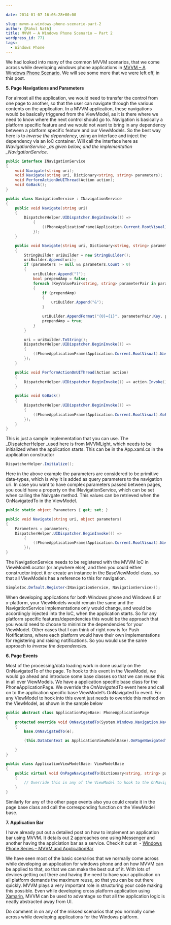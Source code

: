 ```yaml
---
  
date: 2014-01-07 16:05:28+00:00

slug: mvvm-a-windows-phone-scenario-part-2
author: [Rahul Nath]
title: MVVM – A Windows Phone Scenario – Part 2
wordpress_id: 771
tags:
  - Windows Phone
---
```


We had looked into many of the common MVVM scenarios, that we come across while developing windows phone applications in [MVVM – A Windows Phone Scenario.](http://rahulpnath.com/blog/mvvm-a-windows-phone-scenario/) We will see some more that we were left off, in this post.

**5. Page Navigations and Parameters**

For almost all the application, we would need to transfer the control from one page to another, so that the user can navigate through the various contents on the application. In a MVVM application, these navigations would be basically triggered from the ViewModel, as it is there where we need to know where the next control should go to.
Navigation is basically a platform specific feature and we would not want to bring in any dependency between a platform specific feature and our ViewModels. So the best way here is to _inverse the dependency_, using an interface and inject the dependency via an IoC container. Will call the interface here as _INavigationService \_as given below, and the implementation \_NavigationService_.

```csharp
public interface INavigationService
{
	void Navigate(string uri);
	void Navigate(string uri, Dictionary<string, string> parameters);
	void PerformActionOnUIThread(Action action);
	void GoBack();
}

public class NavigationService : INavigationService
{
	public void Navigate(string uri)
	{
		DispatcherHelper.UIDispatcher.BeginInvoke(() =>
			{
				((PhoneApplicationFrame)Application.Current.RootVisual).Navigate(new Uri(uri, UriKind.Relative));
			});
	}

	public void Navigate(string uri, Dictionary<string, string> parameters)
	{
		StringBuilder uriBuilder = new StringBuilder();
		uriBuilder.Append(uri);
		if (parameters != null && parameters.Count > 0)
		{
			uriBuilder.Append("?");
			bool prependAmp = false;
			foreach (KeyValuePair<string, string> parameterPair in parameters)
			{
				if (prependAmp)
				{
					uriBuilder.Append("&");
				}

				uriBuilder.AppendFormat("{0}={1}", parameterPair.Key, parameterPair.Value);
				prependAmp = true;
			}
		}

		uri = uriBuilder.ToString();
		DispatcherHelper.UIDispatcher.BeginInvoke(() =>
		{
			((PhoneApplicationFrame)Application.Current.RootVisual).Navigate(new Uri(uri, UriKind.Relative));
		});
	}

	public void PerformActionOnUIThread(Action action)
	{
		DispatcherHelper.UIDispatcher.BeginInvoke(() => action.Invoke());
	}

	public void GoBack()
	{
		DispatcherHelper.UIDispatcher.BeginInvoke(() =>
		{
			((PhoneApplicationFrame)Application.Current.RootVisual).GoBack();
		});
	}
}
```

This is just a sample implementation that you can use. The \_DispatcherHelper \_used here is from MVVMLight, which needs to be initialized when the application starts. This can be in the App.xaml.cs in the application constructor

```csharp
DispatcherHelper.Initialize();
```

Here in the above example the parameters are considered to be primitive data-types, which is why it is added as query parameters to the navigation uri. In case you want to have complex parameters passed between pages, you could have a property on the INavigationService, which can be set when calling the Naivgate method. This values can be retrieved when the OnNavigatedTo in the ViewModel.

```csharp
public static object Parameters { get; set; }

public void Navigate(string uri, object parameters)
{
    Parameters = parameters;
    DispatcherHelper.UIDispatcher.BeginInvoke(() =>
        {
            ((PhoneApplicationFrame)Application.Current.RootVisual).Navigate(new Uri(uri, UriKind.Relative));
        });
}
```

The NavigationService needs to be registered with the MVVM IoC in ViewModelLocator (or anywhere else), and then you could either constructor inject it or create an instance in the BaseViewModel class, so that all ViewModels has a reference to this for navigation.

```csharp
SimpleIoc.Default.Register<INavigationService, NavigationService>();
```

When developing applications for both Windows phone and Windows 8 or x-platform, your ViewModels would remain the same and the NavigationService implementations only would change, and would be accordingly injected into the IoC, when the application starts. So for any platform specific features/dependencies this would be the approach that you would need to choose to minimize the dependencies for your ViewModel. Other cases that I can think of right now is for Push Notifications, where each platform would have their own implementations for registering and raising notifications. So you would use the same approach to _inverse the dependencies._

**6. Page Events**

Most of the processing/data loading work in done usually on the OnNavigatedTo of the page. To hook to this event in the ViewModel, we would go ahead and introduce some base classes so that we can reuse this in all over ViewModels. We have a application specific base class for the PhoneApplicationPage. We override the _OnNavigatedTo_ event here and call on to the application specific base ViewModel’s OnNavigatedTo event. For any ViewModel to hook into this event just needs to override this method on the ViewModel, as shown in the sample below

```csharp
public abstract class ApplicationPageBase: PhoneApplicationPage
{
    protected override void OnNavigatedTo(System.Windows.Navigation.NavigationEventArgs e)
    {
        base.OnNavigatedTo(e);

        (this.DataContext as ApplicationViewModelBase).OnPageNavigatedTo(this.NavigationContext.QueryString);

    }
}

public class ApplicationViewModelBase: ViewModelBase
{
    public virtual void OnPageNavigatedTo(Dictionary<string, string> parameters)
    {
        // Override this in any of the ViewModel to hook to the OnNavigatedTo event on the page
    }
}
```

Similarly for any of the other page events also you could create it in the page base class and call the corresponding function on the ViewModel base.

**7. Application Bar**

I have already put out a detailed post on how to implement an application bar using MVVM. It details out 2 approaches one using Messenger and another having the applciation bar as a service. Check it out at  - [Windows Phone Series – MVVM and ApplicationBar](http://rahulpnath.com/blog/windows-phone-series-mvvm-and-applicationbar/)

We have seen most of the basic scenarios that we normally come across while developing an application for windows phone and on how MVVM can be applied to that, so that we can make the best out of it. With lots of devices getting out there and having the need to have your application on all platform demands the maximum reuse, so that you can be out there quickly. MVVM plays a very important role in structuring your code making this possible. Even while developing cross platform application using [Xamarin](http://xamarin.com/), MVVM can be used to advantage so that all the application logic is neatly abstracted away from UI.

Do comment in on any of the missed scenarios that you normally come across while developing applications for the Windows platform.
